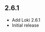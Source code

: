 <!-- https://developers.home-assistant.io/docs/add-ons/presentation#keeping-a-changelog -->

## 2.6.1

- Add Loki 2.6.1
- Initial release
